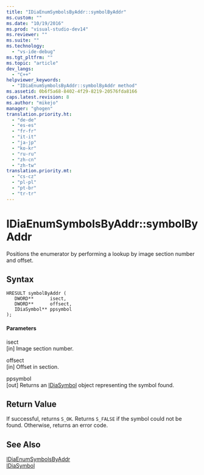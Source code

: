```yaml
---
title: "IDiaEnumSymbolsByAddr::symbolByAddr"
ms.custom: ""
ms.date: "10/19/2016"
ms.prod: "visual-studio-dev14"
ms.reviewer: ""
ms.suite: ""
ms.technology: 
  - "vs-ide-debug"
ms.tgt_pltfrm: ""
ms.topic: "article"
dev_langs: 
  - "C++"
helpviewer_keywords: 
  - "IDiaEnumSymbolsByAddr::symbolByAddr method"
ms.assetid: 0b6f5a68-8402-4f29-8219-20576fda8166
caps.latest.revision: 8
ms.author: "mikejo"
manager: "ghogen"
translation.priority.ht: 
  - "de-de"
  - "es-es"
  - "fr-fr"
  - "it-it"
  - "ja-jp"
  - "ko-kr"
  - "ru-ru"
  - "zh-cn"
  - "zh-tw"
translation.priority.mt: 
  - "cs-cz"
  - "pl-pl"
  - "pt-br"
  - "tr-tr"
---
```

# IDiaEnumSymbolsByAddr::symbolByAddr
Positions the enumerator by performing a lookup by image section number and offset.  
  
## Syntax  
  
```cpp#  
HRESULT symbolByAddr (   
   DWORD**      isect,  
   DWORD**      offsect,  
   IDiaSymbol** ppsymbol  
);  
```  
  
#### Parameters  
 isect  
 [in] Image section number.  
  
 offsect  
 [in] Offset in section.  
  
 ppsymbol  
 [out] Returns an [IDiaSymbol](../debug-interface-access/idiasymbol.md) object representing the symbol found.  
  
## Return Value  
 If successful, returns `S_OK`. Returns `S_FALSE` if the symbol could not be found. Otherwise, returns an error code.  
  
## See Also  
 [IDiaEnumSymbolsByAddr](../debug-interface-access/idiaenumsymbolsbyaddr.md)   
 [IDiaSymbol](../debug-interface-access/idiasymbol.md)